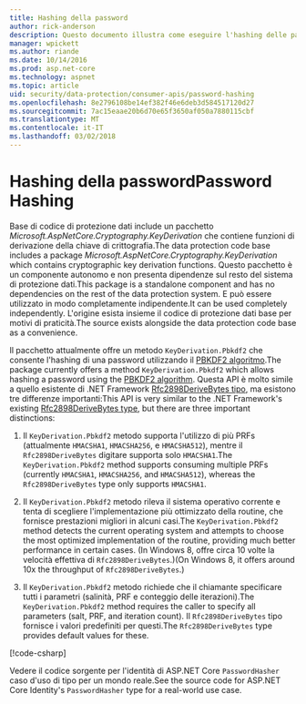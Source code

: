 ```yaml
---
title: Hashing della password
author: rick-anderson
description: Questo documento illustra come eseguire l'hashing delle password mediante le API di protezione dati ASP.NET Core.
manager: wpickett
ms.author: riande
ms.date: 10/14/2016
ms.prod: asp.net-core
ms.technology: aspnet
ms.topic: article
uid: security/data-protection/consumer-apis/password-hashing
ms.openlocfilehash: 8e2796108be14ef382f46e6deb3d584517120d27
ms.sourcegitcommit: 7ac15eaae20b6d70e65f3650af050a7880115cbf
ms.translationtype: MT
ms.contentlocale: it-IT
ms.lasthandoff: 03/02/2018
---
```

# <a name="password-hashing"></a><span data-ttu-id="0b3a5-103">Hashing della password</span><span class="sxs-lookup"><span data-stu-id="0b3a5-103">Password Hashing</span></span>

<span data-ttu-id="0b3a5-104">Base di codice di protezione dati include un pacchetto *Microsoft.AspNetCore.Cryptography.KeyDerivation* che contiene funzioni di derivazione della chiave di crittografia.</span><span class="sxs-lookup"><span data-stu-id="0b3a5-104">The data protection code base includes a package *Microsoft.AspNetCore.Cryptography.KeyDerivation* which contains cryptographic key derivation functions.</span></span> <span data-ttu-id="0b3a5-105">Questo pacchetto è un componente autonomo e non presenta dipendenze sul resto del sistema di protezione dati.</span><span class="sxs-lookup"><span data-stu-id="0b3a5-105">This package is a standalone component and has no dependencies on the rest of the data protection system.</span></span> <span data-ttu-id="0b3a5-106">E può essere utilizzato in modo completamente indipendente.</span><span class="sxs-lookup"><span data-stu-id="0b3a5-106">It can be used completely independently.</span></span> <span data-ttu-id="0b3a5-107">L'origine esista insieme il codice di protezione dati base per motivi di praticità.</span><span class="sxs-lookup"><span data-stu-id="0b3a5-107">The source exists alongside the data protection code base as a convenience.</span></span>

<span data-ttu-id="0b3a5-108">Il pacchetto attualmente offre un metodo `KeyDerivation.Pbkdf2` che consente l'hashing di una password utilizzando il [PBKDF2 algoritmo](https://tools.ietf.org/html/rfc2898#section-5.2).</span><span class="sxs-lookup"><span data-stu-id="0b3a5-108">The package currently offers a method `KeyDerivation.Pbkdf2` which allows hashing a password using the [PBKDF2 algorithm](https://tools.ietf.org/html/rfc2898#section-5.2).</span></span> <span data-ttu-id="0b3a5-109">Questa API è molto simile a quello esistente di .NET Framework [Rfc2898DeriveBytes tipo](https://docs.microsoft.com/dotnet/api/system.security.cryptography.rfc2898derivebytes), ma esistono tre differenze importanti:</span><span class="sxs-lookup"><span data-stu-id="0b3a5-109">This API is very similar to the .NET Framework's existing [Rfc2898DeriveBytes type](https://docs.microsoft.com/dotnet/api/system.security.cryptography.rfc2898derivebytes), but there are three important distinctions:</span></span>

1. <span data-ttu-id="0b3a5-110">Il `KeyDerivation.Pbkdf2` metodo supporta l'utilizzo di più PRFs (attualmente `HMACSHA1`, `HMACSHA256`, e `HMACSHA512`), mentre il `Rfc2898DeriveBytes` digitare supporta solo `HMACSHA1`.</span><span class="sxs-lookup"><span data-stu-id="0b3a5-110">The `KeyDerivation.Pbkdf2` method supports consuming multiple PRFs (currently `HMACSHA1`, `HMACSHA256`, and `HMACSHA512`), whereas the `Rfc2898DeriveBytes` type only supports `HMACSHA1`.</span></span>

2. <span data-ttu-id="0b3a5-111">Il `KeyDerivation.Pbkdf2` metodo rileva il sistema operativo corrente e tenta di scegliere l'implementazione più ottimizzato della routine, che fornisce prestazioni migliori in alcuni casi.</span><span class="sxs-lookup"><span data-stu-id="0b3a5-111">The `KeyDerivation.Pbkdf2` method detects the current operating system and attempts to choose the most optimized implementation of the routine, providing much better performance in certain cases.</span></span> <span data-ttu-id="0b3a5-112">(In Windows 8, offre circa 10 volte la velocità effettiva di `Rfc2898DeriveBytes`.)</span><span class="sxs-lookup"><span data-stu-id="0b3a5-112">(On Windows 8, it offers around 10x the throughput of `Rfc2898DeriveBytes`.)</span></span>

3. <span data-ttu-id="0b3a5-113">Il `KeyDerivation.Pbkdf2` metodo richiede che il chiamante specificare tutti i parametri (salinità, PRF e conteggio delle iterazioni).</span><span class="sxs-lookup"><span data-stu-id="0b3a5-113">The `KeyDerivation.Pbkdf2` method requires the caller to specify all parameters (salt, PRF, and iteration count).</span></span> <span data-ttu-id="0b3a5-114">Il `Rfc2898DeriveBytes` tipo fornisce i valori predefiniti per questi.</span><span class="sxs-lookup"><span data-stu-id="0b3a5-114">The `Rfc2898DeriveBytes` type provides default values for these.</span></span>

[!code-csharp[](password-hashing/samples/passwordhasher.cs)]

<span data-ttu-id="0b3a5-115">Vedere il codice sorgente per l'identità di ASP.NET Core `PasswordHasher` caso d'uso di tipo per un mondo reale.</span><span class="sxs-lookup"><span data-stu-id="0b3a5-115">See the source code for ASP.NET Core Identity's `PasswordHasher` type for a real-world use case.</span></span>
